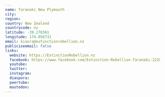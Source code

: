 ```yaml
---
name: Taranaki New Plymouth
city:
region:
country: New Zealand
countrycode: nz
latitude: -39.278361
longitude: 174.056731
email: kiaora@extinctionrebellion.nz
publiciseemail: false
links:
  website: https://ExtinctionRebellion.nz
  facebook: https://www.facebook.com/Extinction-Rebellion-Taranaki-2228103340836518/
  youtube:
  twitter:
  instagram:
  diaspora:
  peertube:
  mastodon:
---
```

